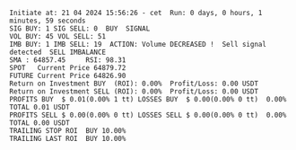     Initiate at: 21 04 2024 15:56:26 - cet  Run: 0 days, 0 hours, 1 minutes, 59 seconds
    SIG BUY: 1 SIG SELL: 0  BUY  SIGNAL
    VOL BUY: 45 VOL SELL: 51
    IMB BUY: 1 IMB SELL: 19  ACTION: Volume DECREASED !  Sell signal detected  SELL IMBALANCE
    SMA : 64857.45     RSI: 98.31
    SPOT   Current Price 64879.72
    FUTURE Current Price 64826.90
    Return on Investment BUY  (ROI): 0.00%  Profit/Loss: 0.00 USDT
    Return on Investment SELL (ROI): 0.00%  Profit/Loss: 0.00 USDT
    PROFITS BUY  $ 0.01(0.00% 1 tt) LOSSES BUY  $ 0.00(0.00% 0 tt)  0.00%  TOTAL 0.01 USDT
    PROFITS SELL $ 0.00(0.00% 0 tt) LOSSES SELL $ 0.00(0.00% 0 tt)  0.00%  TOTAL 0.00 USDT
    TRAILING STOP ROI  BUY 10.00%
    TRAILING LAST ROI  BUY 10.00%
